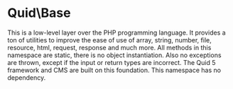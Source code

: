 # Quid\Base
This is a low-level layer over the PHP programming language. It provides a ton of utilities to improve the ease of use of array, string, number, file, resource, html, request, response and much more. All methods in this namespace are static, there is no object instantiation. Also no exceptions are thrown, except if the input or return types are incorrect. The Quid 5 framework and CMS are built on this foundation. This namespace has no dependency.